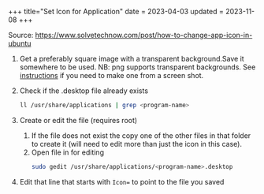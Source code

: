 +++
title="Set Icon for Application"
date = 2023-04-03
updated = 2023-11-08
+++

Source: <https://www.solvetechnow.com/post/how-to-change-app-icon-in-ubuntu>

1. Get a preferably square image with a transparent background.Save it somewhere to be used. NB: png supports  transparent backgrounds. See [instructions](@/gimp/transparent.md) if you need to make one from a screen shot.
2. Check if the .desktop file already exists
    ```sh
    ll /usr/share/applications | grep <program-name>
    ```
3. Create or edit the file (requires root)
    1. If the file does not exist the copy one of the other files in that folder to create it (will need to edit more than just the icon in this case).
    2. Open file in for editing
        ```sh
        sudo gedit /usr/share/applications/<program-name>.desktop
        ```

4. Edit that line that starts with `Icon=` to point to the file you saved